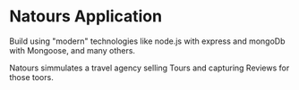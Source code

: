 # Natours Application

Build using "modern" technologies like node.js with express and mongoDb with Mongoose, and many others.

Natours simmulates a travel agency selling Tours and capturing Reviews for those toors.
